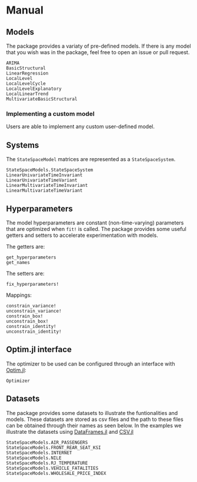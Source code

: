 # Manual

## Models

The package provides a variaty of pre-defined models. If there is any model that you wish was in the package, feel free to open an issue or pull request.

```@docs
ARIMA
BasicStructural
LinearRegression
LocalLevel
LocalLevelCycle
LocalLevelExplanatory
LocalLinearTrend
MultivariateBasicStructural
```

### Implementing a custom model

Users are able to implement any custom user-defined model.

## Systems

The `StateSpaceModel` matrices are represented as a `StateSpaceSystem`.

```@docs
StateSpaceModels.StateSpaceSystem
LinearUnivariateTimeInvariant
LinearUnivariateTimeVariant
LinearMultivariateTimeInvariant
LinearMultivariateTimeVariant
```

## Hyperparameters

The model hyperparameters are constant (non-time-varying) parameters that are optimized when `fit!` is called.
The package provides some useful getters and setters to accelerate experimentation with models.

The getters are:
```@docs
get_hyperparameters
get_names
```

The setters are:
```@docs
fix_hyperparameters!
```

Mappings:
```@docs
constrain_variance!
unconstrain_variance!
constrain_box!
unconstrain_box!
constrain_identity!
unconstrain_identity!
```

## Optim.jl interface

The optimizer to be used can be configured through an interface with [Optim.jl](https://github.com/JuliaNLSolvers/Optim.jl):

```@docs
Optimizer
```

## Datasets

The package provides some datasets to illustrate the funtionalities and models. 
These datasets are stored as csv files and the path to these files can be obtained through their names as seen below.
In the examples we illustrate the datasets using [DataFrames.jl](https://github.com/JuliaData/DataFrames.jl) and [CSV.jl](https://github.com/JuliaData/CSV.jl)

```@docs
StateSpaceModels.AIR_PASSENGERS
StateSpaceModels.FRONT_REAR_SEAT_KSI
StateSpaceModels.INTERNET
StateSpaceModels.NILE
StateSpaceModels.RJ_TEMPERATURE
StateSpaceModels.VEHICLE_FATALITIES
StateSpaceModels.WHOLESALE_PRICE_INDEX
```
